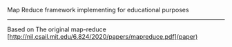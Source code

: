 Map Reduce framework implementing for educational purposes

---

Based on The original map-reduce [http://nil.csail.mit.edu/6.824/2020/papers/mapreduce.pdf](paper)